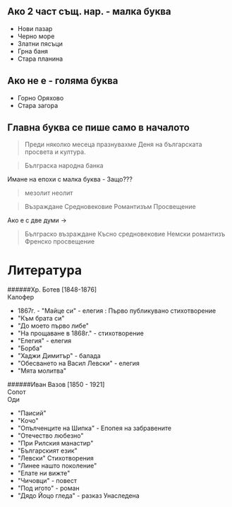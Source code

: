 Ако 2 част същ. нар. - малка буква
----------------------------------
- Нови пазар  
 - Черно море  
 - Златни пясъци  
 - Грна баня  
 - Стара планина  

Ако не е - голяма буква
-----------------------
- Горно Оряхово
- Стара загора

Главна буква се пише само в началото
------------------------------------
> Преди няколко месеца празнувахме Деня на българската просвета и култура.

> Бълграска народна банка

Имане на епохи с малка буква - Защо???
> мезолит
> неолит

> Възраждане
> Средновековие
> Романтизъм
> Просвещение

Ако е с две думи ->
> Бълграско възраждане
> Късно средновековие
> Немски романтизъ
> Френско просвещение

Литература
==========

######Хр. Ботев
[1848-1876]  
Калофер  
 - 1867г. - "Майце си" - елегия : Първо публикувано стихотворение
 - "Към брата си"
 - "До моето първо либе"
 - "На прощаване в 1868г." - стихотворение
 - "Елегия" - елегия
 - "Борба"
 - "Хаджи Димитър" - балада
 - "Обесването на Васил Левски" - елегия
 - "Мята молитва"

######Иван Вазов
[1850 - 1921]  
Сопот  
Оди  
- "Паисий"
- "Кочо"
- "Опълченците на Шипка" - Епопея на забравените
- "Отечество любезно"
- "При Рилския манастир"
- "Българският език"
- "Левски" 
Стихотворения  
 - "Линее нашто поколение"
 - "Елате ни вижте"
 - "Чичовци" - повест
 - "Под игото" - роман
 - "Дядо Йоцо гледа" - разказ
Унаследена
